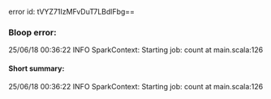 error id: tVYZ71IzMFvDuT7LBdlFbg==
### Bloop error:

25/06/18 00:36:22 INFO SparkContext: Starting job: count at main.scala:126
#### Short summary: 

25/06/18 00:36:22 INFO SparkContext: Starting job: count at main.scala:126